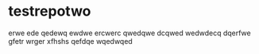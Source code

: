 # testrepotwo
erwe
ede
qedewq
ewdwe
ercwerc
qwedqwe
dcqwed
wedwdecq
dqerfwe
gfetr
wrger
xfhshs
qefdqe
wqedwqed
